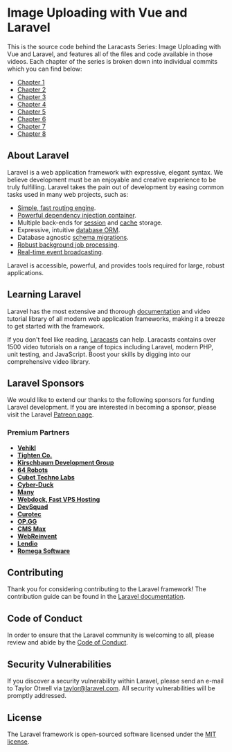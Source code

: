 # Image Uploading with Vue and Laravel

This is the source code behind the Laracasts Series: Image Uploading with Vue and Laravel, and features all of the files and code available in those videos. Each chapter of the series is broken down into individual commits which you can find below:

- [Chapter 1](https://github.com/aschmelyun/lc-image-uploading-vue-laravel/commit/30ead5ed9b85db5ef76fc3aa0084936042c616dd)
- [Chapter 2](https://github.com/aschmelyun/lc-image-uploading-vue-laravel/commit/8a960b44ade478aaac0ad4127b4f41b3c84f3b32)
- [Chapter 3](https://github.com/aschmelyun/lc-image-uploading-vue-laravel/commit/febb03212fc142fad025fd79870dc1b73f05c7c0)
- [Chapter 4](https://github.com/aschmelyun/lc-image-uploading-vue-laravel/commit/12abadb1d9846fb0d213c5725803c9ce1399a538)
- [Chapter 5](https://github.com/aschmelyun/lc-image-uploading-vue-laravel/commit/052f79bb290d9c229eec50fcd8edce73aeb6dd52)
- [Chapter 6](https://github.com/laracasts/lc-image-uploading-vue-laravel/)
- [Chapter 7](https://github.com/laracasts/lc-image-uploading-vue-laravel/)
- [Chapter 8](https://github.com/laracasts/lc-image-uploading-vue-laravel/)

## About Laravel

Laravel is a web application framework with expressive, elegant syntax. We believe development must be an enjoyable and creative experience to be truly fulfilling. Laravel takes the pain out of development by easing common tasks used in many web projects, such as:

- [Simple, fast routing engine](https://laravel.com/docs/routing).
- [Powerful dependency injection container](https://laravel.com/docs/container).
- Multiple back-ends for [session](https://laravel.com/docs/session) and [cache](https://laravel.com/docs/cache) storage.
- Expressive, intuitive [database ORM](https://laravel.com/docs/eloquent).
- Database agnostic [schema migrations](https://laravel.com/docs/migrations).
- [Robust background job processing](https://laravel.com/docs/queues).
- [Real-time event broadcasting](https://laravel.com/docs/broadcasting).

Laravel is accessible, powerful, and provides tools required for large, robust applications.

## Learning Laravel

Laravel has the most extensive and thorough [documentation](https://laravel.com/docs) and video tutorial library of all modern web application frameworks, making it a breeze to get started with the framework.

If you don't feel like reading, [Laracasts](https://laracasts.com) can help. Laracasts contains over 1500 video tutorials on a range of topics including Laravel, modern PHP, unit testing, and JavaScript. Boost your skills by digging into our comprehensive video library.

## Laravel Sponsors

We would like to extend our thanks to the following sponsors for funding Laravel development. If you are interested in becoming a sponsor, please visit the Laravel [Patreon page](https://patreon.com/taylorotwell).

### Premium Partners

- **[Vehikl](https://vehikl.com/)**
- **[Tighten Co.](https://tighten.co)**
- **[Kirschbaum Development Group](https://kirschbaumdevelopment.com)**
- **[64 Robots](https://64robots.com)**
- **[Cubet Techno Labs](https://cubettech.com)**
- **[Cyber-Duck](https://cyber-duck.co.uk)**
- **[Many](https://www.many.co.uk)**
- **[Webdock, Fast VPS Hosting](https://www.webdock.io/en)**
- **[DevSquad](https://devsquad.com)**
- **[Curotec](https://www.curotec.com/services/technologies/laravel/)**
- **[OP.GG](https://op.gg)**
- **[CMS Max](https://www.cmsmax.com/)**
- **[WebReinvent](https://webreinvent.com/?utm_source=laravel&utm_medium=github&utm_campaign=patreon-sponsors)**
- **[Lendio](https://lendio.com)**
- **[Romega Software](https://romegasoftware.com)**

## Contributing

Thank you for considering contributing to the Laravel framework! The contribution guide can be found in the [Laravel documentation](https://laravel.com/docs/contributions).

## Code of Conduct

In order to ensure that the Laravel community is welcoming to all, please review and abide by the [Code of Conduct](https://laravel.com/docs/contributions#code-of-conduct).

## Security Vulnerabilities

If you discover a security vulnerability within Laravel, please send an e-mail to Taylor Otwell via [taylor@laravel.com](mailto:taylor@laravel.com). All security vulnerabilities will be promptly addressed.

## License

The Laravel framework is open-sourced software licensed under the [MIT license](https://opensource.org/licenses/MIT).
